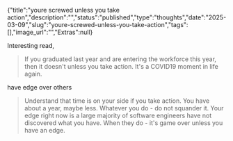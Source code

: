 {"title":"youre screwed unless you take action","description":"","status":"published","type":"thoughts","date":"2025-03-09","slug":"youre-screwed-unless-you-take-action","tags":[],"image_url":"","Extras":null}



Interesting read,

> If you graduated last year and are entering the workforce this year, then it doesn't unless you take action. It's a COVID19 moment in life again.

have edge over others
> Understand that time is on your side if you take action. You have about a year, maybe less. Whatever you do - do not squander it. Your edge right now is a large majority of software engineers have not discovered what you have. When they do - it's game over unless you have an edge.

